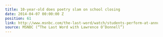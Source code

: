 ```yaml
---
title: 10-year-old does poetry slam on school closing
date: 2014-04-07 00:00:00 Z
position: 61
link: http://www.msnbc.com/the-last-word/watch/students-perform-at-annual-poetry-slam-219701315936
source: MSNBC (“The Last Word with Lawrence O’Donnell”)
---
```


